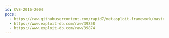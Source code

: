 ```yaml
---
id: CVE-2016-2004
pocs:
  - https://raw.githubusercontent.com/rapid7/metasploit-framework/master/modules/exploits/windows/misc/hp_dataprotector_encrypted_comms.rb
  - https://www.exploit-db.com/raw/39858
  - https://www.exploit-db.com/raw/39874
---
```


